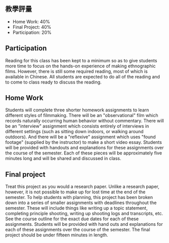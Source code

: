 ## 教學評量
- Home Work: 40%
- Final Project: 40%
- Participation: 20%

## Participation
Reading for this class has been kept to a minimum so as to give students more time to focus on the hands-on experience of making ethnographic films. However, there is still some required reading, most of which is available in Chinese. All students are expected to do all of the reading and to come to class ready to discuss the reading. 

## Home Work
Students will complete three shorter homework assignments to learn different styles of filmmaking. There will be an "observational" film which records naturally occurring human behavior without commentary. There will be an "interview" assignment which consists entirely of interviews in different settings (such as sitting down indoors, or walking around outdoors). And there will be a "reflexive" assignment which uses "found footage" (supplied by the instructor) to make a short video essay. Students will be provided with handouts and explanations for these assignments over the course of the semester. Each of these pieces will be approximately five minutes long and will be shared and discussed in class.

## Final project
Treat this project as you would a research paper. Unlike a research paper, however, it is not possible to make up for lost time at the end of the semester. To help students with planning, this project has been broken down into a series of smaller assignments with deadlines throughout the semester. These will include things like writing up a topic statement, completing principle shooting, writing up shooting logs and transcripts, etc. See the course outline for the exact due dates for each of these assignments. Students will be provided with hand outs and explanations for each of these assignments over the course of the semester. The final project should be under fifteen minutes in length. 


